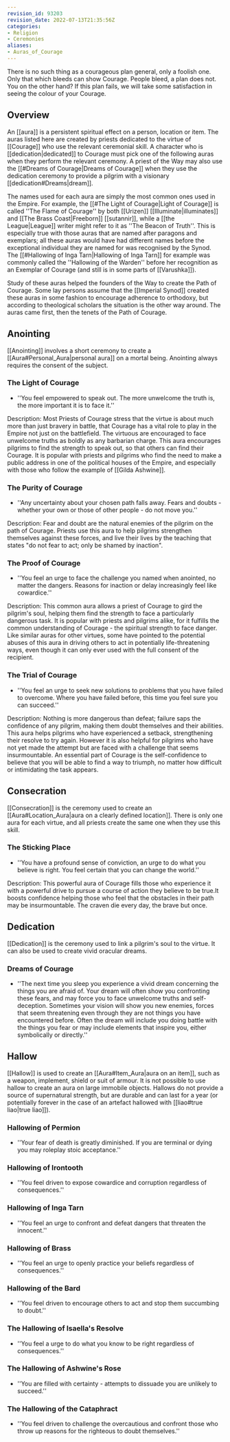 ```yaml
---
revision_id: 93203
revision_date: 2022-07-13T21:35:56Z
categories:
- Religion
- Ceremonies
aliases:
- Auras_of_Courage
---
```


There is no such thing as a courageous plan general, only a foolish one. Only that which bleeds can show Courage. People bleed, a plan does not. You on the other hand? If this plan fails, we will take some satisfaction in seeing the colour of your Courage.
## Overview
An [[aura]] is a persistent spiritual effect on a person, location or item. The auras listed here are created by priests dedicated to the virtue of [[Courage]] who use the relevant ceremonial skill. A character who is [[dedication|dedicated]] to Courage must pick one of the following auras when they perform the relevant ceremony. A priest of the Way may also use the [[#Dreams of Courage|Dreams of Courage]] when they use the dedication ceremony to provide a pilgrim with a visionary [[dedication#Dreams|dream]].

The names used for each aura are simply the most common ones used in the Empire. For example, the [[#The Light of Courage|Light of Courage]] is called ''The Flame of Courage'' by both [[Urizen]] [[Illuminate|illuminates]] and [[The Brass Coast|Freeborn]] [[sutannir]], while a [[the League|League]] writer might refer to it as ''The Beacon of Truth''. This is especially true with those auras that are named after paragons and exemplars; all these auras would have had different names before the exceptional individual they are named for was recognised by the Synod.  The [[#Hallowing of Inga Tarn|Hallowing of Inga Tarn]] for example was commonly called the ''Hallowing of the Warden'' before her recognition as an Exemplar of Courage (and still is in some parts of [[Varushka]]).

Study of these auras helped the founders of the Way to create the Path of Courage. Some lay persons assume that the [[Imperial Synod]] created these auras in some fashion to encourage adherence to orthodoxy, but according to theological scholars the situation is the other way around. The auras came first, then the tenets of the Path of Courage.

## Anointing
[[Anointing]] involves a short ceremony to create a [[Aura#Personal_Aura|personal aura]] on a mortal being. Anointing always requires the  consent of the subject.

### The Light of Courage
* ''You feel empowered to speak out. The more unwelcome the truth is, the more important it is to face it.''

Description: Most Priests of Courage stress that the virtue is about much more than just bravery in battle, that Courage has a vital role to play in the Empire not just on the battlefield. The virtuous are encouraged to face unwelcome truths as boldly as any barbarian charge. This aura encourages pilgrims to find the strength to speak out, so that others can find their Courage. It is popular with priests and pilgrims who find the need to make a public address in one of the political houses of the Empire, and especially with those who follow the example of [[Gilda Ashwine]].

### The Purity of Courage
* ''Any uncertainty about your chosen path falls away. Fears and doubts - whether your own or those of other people - do not move you.''

Description: Fear and doubt are the natural enemies of the pilgrim on the path of Courage. Priests use this aura to help pilgrims strengthen themselves against these forces, and live their lives by the teaching that states "do not fear to act; only be shamed by inaction".

### The Proof of Courage
* ''You feel an urge to face the challenge you named when anointed, no matter the dangers. Reasons for inaction or delay increasingly feel like cowardice.''

Description: This common aura allows a priest of Courage to gird the pilgrim's soul, helping them find the strength to face a particularly dangerous task. It is popular with priests and pilgrims alike, for it fulfills the common understanding of Courage - the spiritual strength to face danger. Like similar auras for other virtues, some have pointed to the potential abuses of this aura in driving others to act in potentially life-threatening ways, even though it can only ever used with the full consent of the recipient.

### The Trial of Courage
* ''You feel an urge to seek new solutions to problems that you have failed to overcome. Where you have failed before, this time you feel sure you can succeed.''

Description: Nothing is more dangerous than defeat; failure saps the confidence of any pilgrim, making them doubt themselves and their abilities. This aura helps pilgrims who have experienced a setback, strengthening their resolve to try again. However it is also helpful for pilgrims who have not yet made the attempt but are faced with a challenge that seems insurmountable. An essential part of Courage is the self-confidence to believe that you will be able to find a way to triumph, no matter how difficult or intimidating the task appears.
## Consecration
[[Consecration]] is the ceremony used to create an [[Aura#Location_Aura|aura on a clearly defined location]]. There is only one aura for each virtue, and all priests create the same one when they use this skill.

### The Sticking Place
* ''You have a profound sense of conviction, an urge to do what you believe is right. You feel certain that you can change the world.''

Description: This powerful aura of Courage fills those who experience it with a powerful drive to pursue a course of action they believe to be true.It boosts confidence helping those who feel that the obstacles in their path may be insurmountable. 
The craven die every day, the brave but once.
## Dedication
[[Dedication]] is the ceremony used to link a pilgrim's soul to the virtue. It can also be used to create vivid oracular dreams.

### Dreams of Courage
* ''The next time you sleep you experience a vivid dream concerning the things you are afraid of. Your dream will often show you confronting these fears, and may force you to face unwelcome truths and self-deception. Sometimes your vision will show you new enemies, forces that seem threatening even through they are not things you have encountered before. Often the dream will include you doing battle with the things you fear or may include elements that inspire you, either symbolically or directly.''

## Hallow
[[Hallow]] is used to create an [[Aura#Item_Aura|aura on an item]], such as a weapon, implement, shield or suit of armour. It is not possible to use hallow to create an aura on large immobile objects. Hallows do not provide a source of supernatural strength, but are durable and can last for a year (or potentially forever in the case of an artefact hallowed with [[liao#true liao|true liao]]).

### Hallowing of Permion
* ''Your fear of death is greatly diminished. If you are terminal or dying you may roleplay stoic acceptance.''
### Hallowing of Irontooth
* ''You feel driven to expose cowardice and corruption regardless of consequences.''
### Hallowing of Inga Tarn
* ''You feel an urge to confront and defeat dangers that threaten the innocent.''
### Hallowing of Brass
* ''You feel an urge to openly practice your beliefs regardless of consequences.''
### Hallowing of the Bard
* ''You feel driven to encourage others to act and stop them succumbing to doubt.''
### The Hallowing of Isaella's Resolve
* ''You feel a urge to do what you know to be right regardless of consequences.''
### The Hallowing of Ashwine's Rose
* ''You are filled with certainty - attempts to dissuade you are unlikely to succeed.''
### The Hallowing of the Cataphract
* ''You feel driven to challenge the overcautious and confront those who throw up reasons for the righteous to doubt themselves.''

 